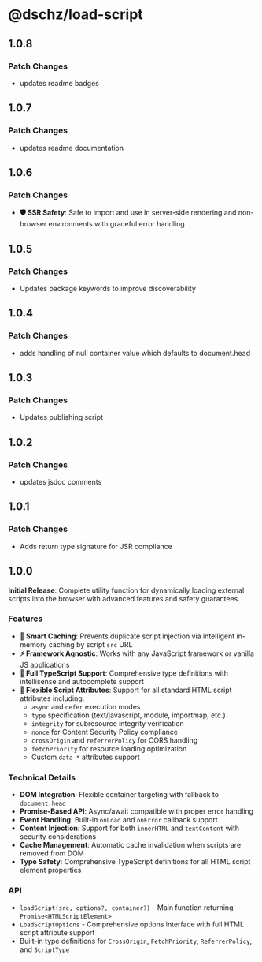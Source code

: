# @dschz/load-script

## 1.0.8

### Patch Changes

- updates readme badges

## 1.0.7

### Patch Changes

- updates readme documentation

## 1.0.6

### Patch Changes

- **🛡️ SSR Safety**: Safe to import and use in server-side rendering and non-browser environments with graceful error handling

## 1.0.5

### Patch Changes

- Updates package keywords to improve discoverability

## 1.0.4

### Patch Changes

- adds handling of null container value which defaults to document.head

## 1.0.3

### Patch Changes

- Updates publishing script

## 1.0.2

### Patch Changes

- updates jsdoc comments

## 1.0.1

### Patch Changes

- Adds return type signature for JSR compliance

## 1.0.0

**Initial Release**: Complete utility function for dynamically loading external scripts into the browser with advanced features and safety guarantees.

### Features

- **🔄 Smart Caching**: Prevents duplicate script injection via intelligent in-memory caching by script `src` URL
- **⚡ Framework Agnostic**: Works with any JavaScript framework or vanilla JS applications
- **📝 Full TypeScript Support**: Comprehensive type definitions with intellisense and autocomplete support
- **🎯 Flexible Script Attributes**: Support for all standard HTML script attributes including:
  - `async` and `defer` execution modes
  - `type` specification (text/javascript, module, importmap, etc.)
  - `integrity` for subresource integrity verification
  - `nonce` for Content Security Policy compliance
  - `crossOrigin` and `referrerPolicy` for CORS handling
  - `fetchPriority` for resource loading optimization
  - Custom `data-*` attributes support

### Technical Details

- **DOM Integration**: Flexible container targeting with fallback to `document.head`
- **Promise-Based API**: Async/await compatible with proper error handling
- **Event Handling**: Built-in `onLoad` and `onError` callback support
- **Content Injection**: Support for both `innerHTML` and `textContent` with security considerations
- **Cache Management**: Automatic cache invalidation when scripts are removed from DOM
- **Type Safety**: Comprehensive TypeScript definitions for all HTML script element properties

### API

- `loadScript(src, options?, container?)` - Main function returning `Promise<HTMLScriptElement>`
- `LoadScriptOptions` - Comprehensive options interface with full HTML script attribute support
- Built-in type definitions for `CrossOrigin`, `FetchPriority`, `ReferrerPolicy`, and `ScriptType`
